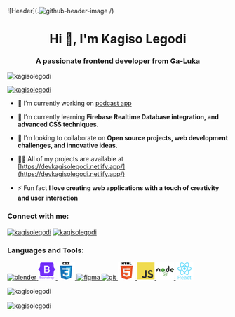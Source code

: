 ![Header](.![github-header-image](https://github.com/KagisoLegodi/KagisoLegodi/assets/156658455/85383e0a-c55f-46eb-9968-d5a1f967891e)
/)
<h1 align="center">Hi 👋, I'm Kagiso Legodi</h1>
<h3 align="center">A passionate frontend developer from Ga-Luka</h3>

<p align="left"> <img src="https://komarev.com/ghpvc/?username=kagisolegodi&label=Profile%20views&color=0e75b6&style=flat" alt="kagisolegodi" /> </p>

<p align="left"> <a href="https://github.com/ryo-ma/github-profile-trophy"><img src="https://github-profile-trophy.vercel.app/?username=kagisolegodi" alt="kagisolegodi" /></a> </p>

- 🔭 I’m currently working on [podcast app](https://github.com/KagisoLegodi/KAGLEG394_BCL2401_B_Kagiso-Legodi-DJS11)

- 🌱 I’m currently learning **Firebase Realtime Database integration, and advanced CSS techniques.**

- 👯 I’m looking to collaborate on **Open source projects, web development challenges, and innovative ideas.**

- 👨‍💻 All of my projects are available at [https://devkagisolegodi.netlify.app/](https://devkagisolegodi.netlify.app/)

- ⚡ Fun fact **I love creating web applications with a touch of creativity and user interaction**

<h3 align="left">Connect with me:</h3>
<p align="left">
<a href="https://codepen.io/kagisolegodi" target="blank"><img align="center" src="https://raw.githubusercontent.com/rahuldkjain/github-profile-readme-generator/master/src/images/icons/Social/codepen.svg" alt="kagisolegodi" height="30" width="40" /></a>
<a href="https://linkedin.com/in/kagisolegodi" target="blank"><img align="center" src="https://raw.githubusercontent.com/rahuldkjain/github-profile-readme-generator/master/src/images/icons/Social/linked-in-alt.svg" alt="kagisolegodi" height="30" width="40" /></a>
</p>

<h3 align="left">Languages and Tools:</h3>
<p align="left"> <a href="https://www.blender.org/" target="_blank" rel="noreferrer"> <img src="https://download.blender.org/branding/community/blender_community_badge_white.svg" alt="blender" width="40" height="40"/> </a> <a href="https://getbootstrap.com" target="_blank" rel="noreferrer"> <img src="https://raw.githubusercontent.com/devicons/devicon/master/icons/bootstrap/bootstrap-plain-wordmark.svg" alt="bootstrap" width="40" height="40"/> </a> <a href="https://www.w3schools.com/css/" target="_blank" rel="noreferrer"> <img src="https://raw.githubusercontent.com/devicons/devicon/master/icons/css3/css3-original-wordmark.svg" alt="css3" width="40" height="40"/> </a> <a href="https://www.figma.com/" target="_blank" rel="noreferrer"> <img src="https://www.vectorlogo.zone/logos/figma/figma-icon.svg" alt="figma" width="40" height="40"/> </a> <a href="https://git-scm.com/" target="_blank" rel="noreferrer"> <img src="https://www.vectorlogo.zone/logos/git-scm/git-scm-icon.svg" alt="git" width="40" height="40"/> </a> <a href="https://www.w3.org/html/" target="_blank" rel="noreferrer"> <img src="https://raw.githubusercontent.com/devicons/devicon/master/icons/html5/html5-original-wordmark.svg" alt="html5" width="40" height="40"/> </a> <a href="https://developer.mozilla.org/en-US/docs/Web/JavaScript" target="_blank" rel="noreferrer"> <img src="https://raw.githubusercontent.com/devicons/devicon/master/icons/javascript/javascript-original.svg" alt="javascript" width="40" height="40"/> </a> <a href="https://nodejs.org" target="_blank" rel="noreferrer"> <img src="https://raw.githubusercontent.com/devicons/devicon/master/icons/nodejs/nodejs-original-wordmark.svg" alt="nodejs" width="40" height="40"/> </a> <a href="https://reactjs.org/" target="_blank" rel="noreferrer"> <img src="https://raw.githubusercontent.com/devicons/devicon/master/icons/react/react-original-wordmark.svg" alt="react" width="40" height="40"/> </a> </p>

<p><img align="center" src="https://github-readme-stats.vercel.app/api/top-langs?username=kagisolegodi&show_icons=true&locale=en&layout=compact" alt="kagisolegodi" /></p>

<p><img align="center" src="https://github-readme-streak-stats.herokuapp.com/?user=kagisolegodi&" alt="kagisolegodi" /></p>
